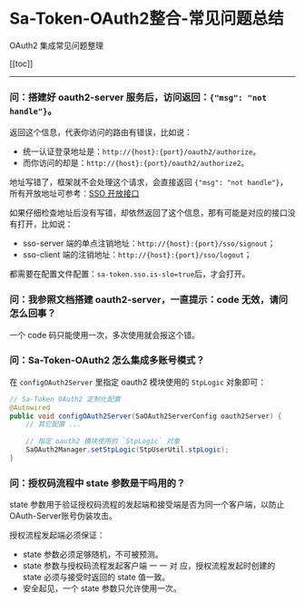 # Sa-Token-OAuth2整合-常见问题总结

OAuth2 集成常见问题整理

[[toc]]

--- 


### 问：搭建好 oauth2-server 服务后，访问返回：`{"msg": "not handle"}`。

返回这个信息，代表你访问的路由有错误，比如说：

- 统一认证登录地址是：`http://{host}:{port}/oauth2/authorize`。
- 而你访问的却是：`http://{host}:{port}/oauth2/authorize2`。

地址写错了，框架就不会处理这个请求，会直接返回 `{"msg": "not handle"}`，所有开放地址可参考：[SSO 开放接口](/oauth2/oauth2-apidoc)

如果仔细检查地址后没有写错，却依然返回了这个信息，那有可能是对应的接口没有打开，比如说：

- sso-server 端的单点注销地址：`http://{host}:{port}/sso/signout`；
- sso-client 端的注销地址：`http://{host}:{port}/sso/logout`；

都需要在配置文件配置：`sa-token.sso.is-slo=true`后，才会打开。



### 问：我参照文档搭建 oauth2-server，一直提示：code 无效，请问怎么回事？
一个 code 码只能使用一次，多次使用就会报这个错。



### 问：Sa-Token-OAuth2 怎么集成多账号模式？

在 `configOAuth2Server` 里指定 oauth2 模块使用的 `StpLogic` 对象即可： 

``` java
// Sa-Token OAuth2 定制化配置
@Autowired
public void configOAuth2Server(SaOAuth2ServerConfig oauth2Server) {
	// 其它配置 ... 
	
	// 指定 oauth2 模块使用的 `StpLogic` 对象 
	SaOAuth2Manager.setStpLogic(StpUserUtil.stpLogic);
}
```




### 问：授权码流程中 state 参数是干吗用的？

state 参数用于验证授权码流程的发起端和接受端是否为同一个客户端，以防止OAuth-Server账号伪装攻击。

授权流程发起端必须保证：
- state 参数必须足够随机，不可被预测。
- state 参数与授权码流程发起客户端 一 一 对 应，授权流程发起时创建的 state 必须与接受时返回的 state 值一致。
- 安全起见，一个 state 参数只允许使用一次。

